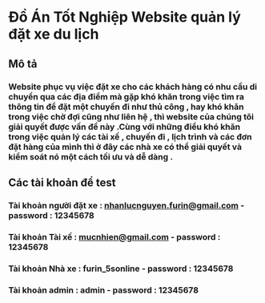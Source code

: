 # Đồ Án Tốt Nghiệp Website quản lý đặt xe du lịch 
## Mô tả 
### Website phục vụ việc đặt xe cho các khách hàng có nhu cầu di chuyển qua các địa điểm mà gặp khó khăn trong việc tìm ra thông tin để đặt một chuyến đi như thủ công , hay khó khăn trong việc chờ đợi cũng như liên hệ , thì website của chúng tôi giải quyết được vấn đề này .Cùng với những điều khó khăn trong việc quản lý các tài xế , chuyến đi , lịch trình và các đơn đặt hàng của mình thì ở đây các nhà xe có thể giải quyết và kiểm soát nó một cách tối ưu và dễ dàng .
## Các tài khoản để test 
### Tài khoản người đặt xe : nhanlucnguyen.furin@gmail.com - password : 12345678
### Tài khoản Tài xế       : mucnhien@gmail.com            - password : 12345678
### Tài khoản Nhà xe       : furin_5sonline                - password : 12345678
### Tài khoản admin        : admin                         - password : 12345678